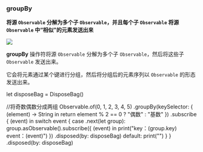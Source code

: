 ### groupBy

**将源 `Observable` 分解为多个子 `Observable`，并且每个子 `Observable` 将源 `Observable` 中“相似”的元素发送出来**

![](/assets/WhichOperator/Operators/groupBy.png)

**groupBy** 操作符将源 `Observable` 分解为多个子 `Observable`，然后将这些子 `Observable` 发送出来。

它会将元素通过某个键进行分组，然后将分组后的元素序列以 `Observable` 的形态发送出来。

let disposeBag = DisposeBag()
 
//将奇数偶数分成两组
Observable<Int>.of(0, 1, 2, 3, 4, 5)
    .groupBy(keySelector: { (element) -> String in
        return element % 2 == 0 ? "偶数" : "基数"
    })
    .subscribe { (event) in
        switch event {
        case .next(let group):
            group.asObservable().subscribe({ (event) in
                print("key：\(group.key)    event：\(event)")
            })
            .disposed(by: disposeBag)
        default:
            print("")
        }
    }
.disposed(by: disposeBag)
